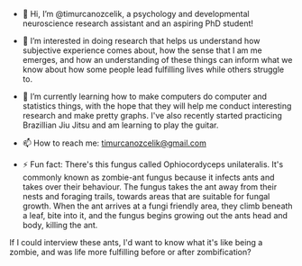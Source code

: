 - 👋 Hi, I’m @timurcanozcelik, a psychology and developmental neuroscience research assistant and an aspiring PhD student! 

- 👀 I’m interested in doing research that helps us understand how subjective experience comes about, how the sense that I am me emerges, and how an understanding of these things can inform what we know about how some people lead fulfilling lives while others struggle to. 

- 🌱 I’m currently learning how to make computers do computer and statistics things, with the hope that they will help me conduct interesting research and make pretty graphs. I've also recently started practicing Brazillian Jiu Jitsu and am learning to play the guitar. 

- 📫 How to reach me: timurcanozcelik@gmail.com 

- ⚡ Fun fact: There's this fungus called Ophiocordyceps unilateralis. It's commonly known as zombie-ant fungus because it infects ants and takes over their behaviour. The fungus takes the ant away from their nests and foraging trails, towards areas that are suitable for fungal growth. When the ant arrives at a fungi friendly area, they climb beneath a leaf, bite into it, and the fungus begins growing out the ants head and body, killing the ant. 

If I could interview these ants, I'd want to know what it's like being a zombie, and was life more fulfilling before or after zombification?
<!---
timurcanozcelik/timurcanozcelik is a ✨ special ✨ repository because its `README.md` (this file) appears on your GitHub profile.
You can click the Preview link to take a look at your changes.
--->
